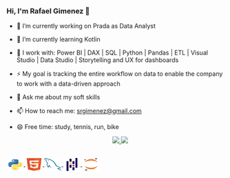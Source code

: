 ### Hi, I'm Rafael Gimenez 👋

- 🔭 I’m currently working on Prada as Data Analyst
- 🌱 I’m currently learning Kotlin
- 👯 I work with: Power BI | DAX | SQL | Python | Pandas | ETL | Visual Studio | Data Studio | Storytelling and UX for dashboards 
- ⚡ My goal is tracking the entire workflow on data to enable the company to work with a data-driven approach
- 💬 Ask me about my soft skills
- 📫 How to reach me: srgimenez@gmail.com
- 😄 Free time: study, tennis, run, bike
  
  <div align="center">
  <a href="https://github.com/GimenezRafael">
  <img height="100em" src="https://github-readme-stats.vercel.app/api?username=GimenezRafael&show_icons=true&theme=dracula&include_all_commits=true&count_private=true"/>
  <img height="100em" src="https://github-readme-stats.vercel.app/api/top-langs/?username=GimenezRafael&layout=compact&langs_count=7&theme=dracula"/>
</div>
<div style="display: inline_block"><br>
  <img align="center" alt="Rafa-Python" height="30" width="40" src="https://raw.githubusercontent.com/devicons/devicon/master/icons/python/python-original.svg">
  <img align="center" alt="Rafa-HTML" height="30" width="40" src="https://raw.githubusercontent.com/devicons/devicon/master/icons/html5/html5-original.svg">
  <img align="center" alt="Rafa-SQL" height="30" width="40" src="https://raw.githubusercontent.com/devicons/devicon/master/icons/mysql/mysql-original.svg">
  <img align="center" alt="Rafa-Pandas" height="30" width="40" src="https://raw.githubusercontent.com/devicons/devicon/master/icons/pandas/pandas-original.svg">
  <img align="center" alt="Rafa-Jupyter" height="30" width="40" src="https://raw.githubusercontent.com/devicons/devicon/master/icons/jupyter/jupyter-original.svg">
</div>
  
  ##
